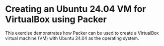 # Creating an Ubuntu 24.04 VM for VirtualBox using Packer

This exercise demonstrates how Packer can be used to create a VirtualBox
virtual machine (VM) with Ubuntu 24.04 as the operating system.
